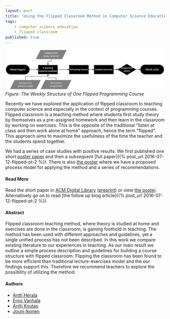 ```yaml
---
layout: post
title: 'Using the Flipped Classroom Method in Computer Science Education, pt. 1'
tags:
    - computer science education
    - flipped classroom
published: true
---
```


![Figure: The Weekly Structure of One Flipped Programming Course](/assets/img/2016-06-02-flipped-pt-1.png)
*Figure: The Weekly Structure of One Flipped Programming Course*

Recently we have explored the application of flipped classroom to teaching computer science and especially in the context of programming courses. Flipped classroom is a teaching method where students first study theory by themselves as a pre-assigned homework and then learn in the classroom by working on exercises. This is the opposite of the traditional "listen at class and then work alone at home" approach, hence the term "flipped". This approach aims to maximize the usefulness of the time the teacher and the students spend together.

We had a series of case studies with positive results. We first published one short [poster paper](https://www.researchgate.net/publication/301454228_Teaching_programming_with_flipped_classroom_method_a_study_from_two_programming_courses) and then a subsequent [full paper]({% post_url 2016-07-12-flipped-pt-2 %}). There is also [the poster](http://doi.org/10.5281/zenodo.495582) where we have a proposed process model for applying the method and a series of recommendations. 

<!--more-->

#### Read More
Read the short paper in [ACM Digital Library](http://dl.acm.org/citation.cfm?id=2828983) ([preprint](https://www.researchgate.net/publication/301454228_Teaching_programming_with_flipped_classroom_method_a_study_from_two_programming_courses)) or view [the poster](http://doi.org/10.5281/zenodo.495582). Alternatively go on to read [the follow up blog article]({% post_url 2016-07-12-flipped-pt-2 %}).

#### Abstract
Flipped classroom teaching method, where theory is studied at home and exercises are done in the classroom, is gaining foothold in teaching. The method has been used with different approaches and guidelines, yet a single unified process has not been described. In this work we compare existing literature to our experiences in teaching. As our main result we outline a simple process description and guidelines for building a course structure with flipped classroom. Flipping the classroom has been found to be more efficient than traditional lecture-exercises model and the our findings support this. Therefore we recommend teachers to explore the possibility of utilizing the method.

#### Authors
* [Antti Herala](https://twitter.com/anttiherala)
* [Erno Vanhala](https://twitter.com/ernovanhala)
* [Antti Knutas](https://twitter.com/aknutas)
* [Jouni Ikonen](https://twitter.com/jouni_ikonen)
